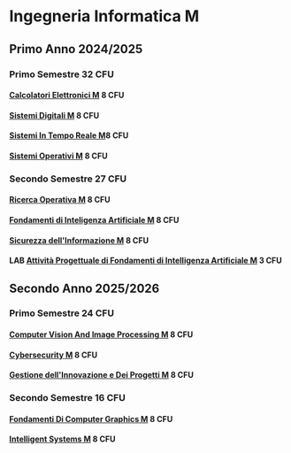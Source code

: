# Ingegneria Informatica M

## Primo Anno 2024/2025

### Primo Semestre 32 CFU

#### [Calcolatori Elettronici M](./CalcolatoriElettronici/Teoria/CalcolatoriElettronici.md) 8 CFU

#### [Sistemi Digitali M](./SistemiDigitali/Teoria/SistemiDigitali.md) 8 CFU

#### [Sistemi In Tempo Reale M](./SistemiRealTime/Teoria/SistemiRealTime.md)8 CFU

#### [Sistemi Operativi M](./SistemiOperativi/Teoria/SistemiOperativi.md) 8 CFU

### Secondo Semestre 27 CFU

#### [Ricerca Operativa M](./RicercaOperativa/Teoria/RicercaOperativa.md) 8 CFU

#### [Fondamenti di Inteligenza Artificiale M](./FondamentiDiAI/Teoria/FondamentiDiAI.md) 8 CFU

#### [Sicurezza dell'Informazione M](./SicurezzaDellInformazione/Teoria/SicurezzaDellInformazione.md) 8 CFU

#### LAB [Attività Progettuale di Fondamenti di Intelligenza Artificiale M](./FondamentiDiAI/Lab.md) 3 CFU

## Secondo Anno 2025/2026

### Primo Semestre 24 CFU

#### [Computer Vision And Image Processing M](./ComputerVision/Teoria/ComputerVision.md) 8 CFU

#### [Cybersecurity M](./Cybersecurity/Teoria/Cybersecurity.md) 8 CFU

#### [Gestione dell'Innovazione e Dei Progetti M](./GestioneDellInnovazioneEGestioneDeiProgetti/Teoria/GestioneDellInnovazioneEGestioneDeiProgetti.md) 8 CFU

### Secondo Semestre 16 CFU

#### [Fondamenti Di Computer Graphics M](./FondamentiDiComputerGraphics/Teoria/FondamentiDiComputerGraphics.md) 8 CFU

#### [Intelligent Systems M](./IntelligentSystems/Teoria/IntelligentSystems.md) 8 CFU